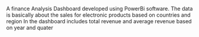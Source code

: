 A finance Analysis Dashboard developed using PowerBi software.
The data is basically about the sales for electronic products based on countries and region
In the dashboard includes total revenue and average revenue based on year and quater
